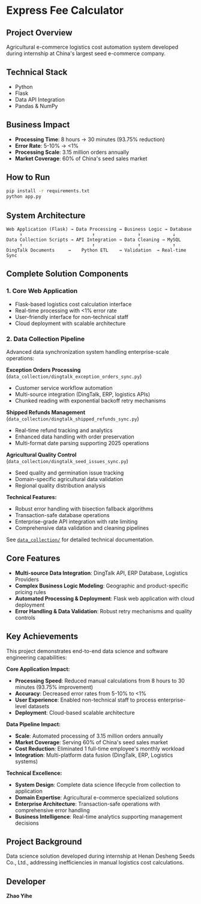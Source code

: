 # Express Fee Calculator

## Project Overview
Agricultural e-commerce logistics cost automation system developed during internship at China's largest seed e-commerce company.

## Technical Stack
- Python
- Flask
- Data API Integration
- Pandas & NumPy

## Business Impact
- **Processing Time**: 8 hours → 30 minutes (93.75% reduction)
- **Error Rate**: 5-10% → <1%
- **Processing Scale**: 3.15 million orders annually
- **Market Coverage**: 60% of China's seed sales market

## How to Run
```bash
pip install -r requirements.txt
python app.py
```

## System Architecture
```
Web Application (Flask) → Data Processing → Business Logic → Database
     ↑                          ↑                ↑            ↓
Data Collection Scripts → API Integration → Data Cleaning → MySQL
     ↑                          ↑                ↑            ↑
DingTalk Documents     →    Python ETL    → Validation  → Real-time Sync
```

## Complete Solution Components

### 1. **Core Web Application**
- Flask-based logistics cost calculation interface
- Real-time processing with <1% error rate
- User-friendly interface for non-technical staff
- Cloud deployment with scalable architecture

### 2. **Data Collection Pipeline** 
Advanced data synchronization system handling enterprise-scale operations:

**Exception Orders Processing** (`data_collection/dingtalk_exception_orders_sync.py`)
- Customer service workflow automation
- Multi-source integration (DingTalk, ERP, logistics APIs)
- Chunked reading with exponential backoff retry mechanisms

**Shipped Refunds Management** (`data_collection/dingtalk_shipped_refunds_sync.py`)  
- Real-time refund tracking and analytics
- Enhanced data handling with order preservation
- Multi-format date parsing supporting 2025 operations

**Agricultural Quality Control** (`data_collection/dingtalk_seed_issues_sync.py`)
- Seed quality and germination issue tracking  
- Domain-specific agricultural data validation
- Regional quality distribution analysis

**Technical Features:**
- Robust error handling with bisection fallback algorithms
- Transaction-safe database operations
- Enterprise-grade API integration with rate limiting
- Comprehensive data validation and cleaning pipelines

See [`data_collection/`](./data_collection/) for detailed technical documentation.

## Core Features
- **Multi-source Data Integration**: DingTalk API, ERP Database, Logistics Providers
- **Complex Business Logic Modeling**: Geographic and product-specific pricing rules
- **Automated Processing & Deployment**: Flask web application with cloud deployment
- **Error Handling & Data Validation**: Robust retry mechanisms and quality controls

## Key Achievements
This project demonstrates end-to-end data science and software engineering capabilities:

**Core Application Impact:**
- **Processing Speed**: Reduced manual calculations from 8 hours to 30 minutes (93.75% improvement)
- **Accuracy**: Decreased error rates from 5-10% to <1%
- **User Experience**: Enabled non-technical staff to process enterprise-level datasets
- **Deployment**: Cloud-based scalable architecture

**Data Pipeline Impact:**  
- **Scale**: Automated processing of 3.15 million orders annually
- **Market Coverage**: Serving 60% of China's seed sales market
- **Cost Reduction**: Eliminated 1 full-time employee's monthly workload  
- **Integration**: Multi-platform data fusion (DingTalk, ERP, Logistics systems)

**Technical Excellence:**
- **System Design**: Complete data science lifecycle from collection to application
- **Domain Expertise**: Agricultural e-commerce specialized solutions
- **Enterprise Architecture**: Transaction-safe operations with comprehensive error handling
- **Business Intelligence**: Real-time analytics supporting management decisions

## Project Background
Data science solution developed during internship at Henan Desheng Seeds Co., Ltd., addressing inefficiencies in manual logistics cost calculations.

## Developer
**Zhao Yihe** 
